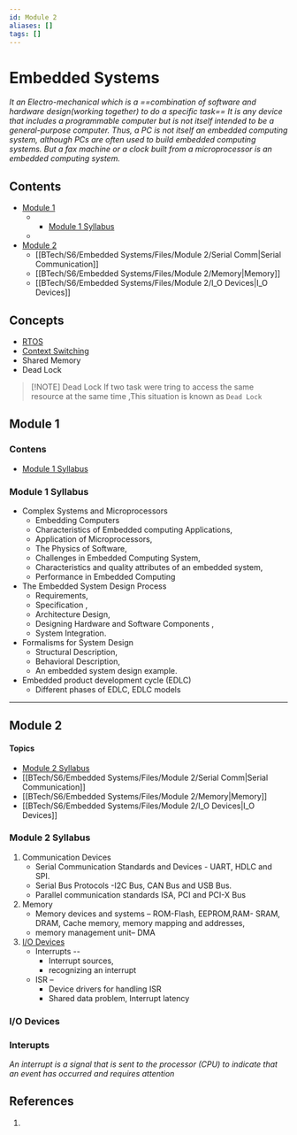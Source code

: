 ```yaml
---
id: Module 2
aliases: []
tags: []
---
```

# Embedded Systems

*It an Electro-mechanical which is a ==combination of software and hardware design(working together) to do a specific task==*
*It is any device that includes a programmable computer but is not itself intended to be a general-purpose computer. Thus, a PC is not itself an embedded computing system, although PCs are often used to build embedded computing systems. But a fax machine or a clock built from a microprocessor is an embedded computing system.*



## Contents
- [Module 1](BTech/S6/Embedded%20Systems/Embedded%20Systems.md#Module%201)
	- - [Module 1 Syllabus](BTech/S6/Embedded%20Systems/Embedded%20Systems.md#Module%201%20Syllabus)
	- 
- [Module 2](BTech/S6/Embedded%20Systems/Embedded%20Systems.md#Module%202)
	- [[BTech/S6/Embedded Systems/Files/Module 2/Serial Comm|Serial Communication]]
	- [[BTech/S6/Embedded Systems/Files/Module 2/Memory|Memory]]
	- [[BTech/S6/Embedded Systems/Files/Module 2/I_O Devices|I_O Devices]]
## Concepts
- [RTOS](BTech/S6/Embedded%20Systems/RTOS.md)
- [Context Switching]()
- Shared Memory
- Dead Lock

> [!NOTE] Dead Lock
> If two task were tring to access the same resource at the same time ,This situation is known as `Dead Lock` 


## Module 1
### Contens
- [Module 1 Syllabus](BTech/S6/Embedded%20Systems/Embedded%20Systems.md#Module%201%20Syllabus)

### Module 1 Syllabus 
- Complex Systems and Microprocessors
	- Embedding Computers
	- Characteristics of Embedded computing Applications,
	- Application of Microprocessors,
	- The Physics of Software,
	- Challenges in Embedded Computing System,
	- Characteristics and quality attributes of an embedded system,
	- Performance in Embedded Computing
- The Embedded System Design Process
	- Requirements,
	- Specification ,
	- Architecture Design,
	- Designing Hardware and Software Components ,
	- System Integration.
- Formalisms for System Design
	- Structural Description,
	- Behavioral Description,
	- An embedded system design example.
- Embedded product development cycle (EDLC)
	- Different phases of EDLC, EDLC models
---
## Module 2
#### Topics
- [Module 2 Syllabus](BTech/S6/Embedded%20Systems/Embedded%20Systems.md#Module%202%20Syllabus)
- [[BTech/S6/Embedded Systems/Files/Module 2/Serial Comm|Serial Communication]]
- [[BTech/S6/Embedded Systems/Files/Module 2/Memory|Memory]]
- [[BTech/S6/Embedded Systems/Files/Module 2/I_O Devices|I_O Devices]]
### Module 2 Syllabus
1. Communication Devices
	- Serial Communication Standards and Devices - UART, HDLC and SPI.
	- Serial Bus Protocols -I2C Bus, CAN Bus and USB Bus.
	- Parallel communication standards ISA, PCI and PCI-X Bus
1. Memory
	- Memory devices and systems – ROM-Flash, EEPROM,RAM- SRAM, DRAM, Cache memory, memory mapping and addresses,
	- memory management unit– DMA
1. [I/O Devices](#i/o%20devices)
	- Interrupts --
		- Interrupt sources,
		- recognizing an interrupt 
	- ISR –
		- Device drivers for handling ISR
		- Shared data problem, Interrupt latency

### I/O Devices

### Interupts
*An interrupt is a signal that is sent to the processor (CPU) to indicate that an event has occurred and requires attention*






## References
1. 